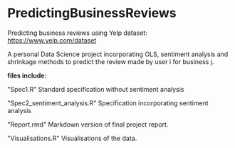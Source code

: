 # PredictingBusinessReviews

Predicting business reviews using Yelp dataset:
https://www.yelp.com/dataset

A personal Data Science project incorporating OLS, sentiment analysis and shrinkage methods to predict the review made by user i for business j.

**files include:**

"Spec1.R"
Standard specification without sentiment analysis

"Spec2_sentiment_analysis.R"
Specification incorporating sentiment analysis

"Report.rmd"
Markdown version of final project report.

"Visualisations.R"
Visualisations of the data.

